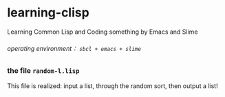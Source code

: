 # learning-clisp
Learning Common Lisp and Coding something by Emacs and Slime
###### operating environment： `sbcl + emacs + slime`


### the file `random-l.lisp`
This file is realized: input a list, through the random sort, then output a list!
